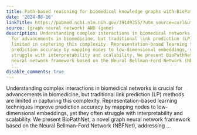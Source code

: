 ```yaml
---
title: Path-based reasoning for biomedical knowledge graphs with BioPathNet
date: '2024-08-16'
linkTitle: https://pubmed.ncbi.nlm.nih.gov/39149355/?utm_source=curl&utm_medium=rss&utm_campaign=pubmed-2&utm_content=1x5bM_TNL8gjogAcnslpo2s2PbDe-61JVM2h9yowOYSiZ7Dkrt&fc=20220919211934&ff=20240816182053&v=2.18.0.post9+e462414
source: (graph neural network) AND (gene)
description: Understanding complex interactions in biomedical networks is crucial
  for advancements in biomedicine, but traditional link prediction (LP) methods are
  limited in capturing this complexity. Representation-based learning techniques improve
  prediction accuracy by mapping nodes to low-dimensional embeddings, yet they often
  struggle with interpretability and scalability. We present BioPathNet, a novel graph
  neural network framework based on the Neural Bellman-Ford Network (NBFNet), addressing
  ...
disable_comments: true
---
```

Understanding complex interactions in biomedical networks is crucial for advancements in biomedicine, but traditional link prediction (LP) methods are limited in capturing this complexity. Representation-based learning techniques improve prediction accuracy by mapping nodes to low-dimensional embeddings, yet they often struggle with interpretability and scalability. We present BioPathNet, a novel graph neural network framework based on the Neural Bellman-Ford Network (NBFNet), addressing ...